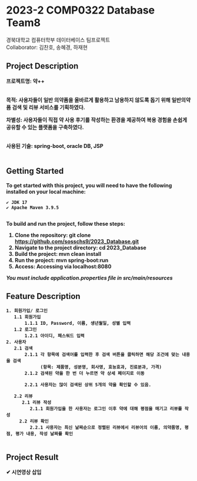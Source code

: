 # 2023-2 COMP0322 Database Team8
경북대학교 컴퓨터학부 데이터베이스 팀프로젝트 </br>
Collaborator: 김찬호, 송혜경, 하재현

## Project Description
<!--✔ 프로젝트명--!>
<b>프로젝트명: 약++</b></br></br>

<!--✔ 어떤 프로젝트인지 소개 -->
<b>목적: 사용자들이 일반 의약품을 올바르게 활용하고 남용하지 않도록 돕기 위해 일반의약품 검색 및 리뷰 서비스를 기획하였다.</b></br>

<b>차별성: 사용자들이 직접 약 사용 후기를 작성하는 환경을 제공하여 복용 경험을 손쉽게 공유할 수 있는 플랫폼을 구축하였다.</br></br>

<b>사용된 기술: spring-boot, oracle DB, JSP</br></br>
## Getting Started
To get started with this project, you will need to have the following installed on your local machine:
```
✔ JDK 17
✔ Apache Maven 3.9.5
 
```
To build and run the project, follow these steps:
1. Clone the repository: git clone https://github.com/sosschs9/2023_Database.git
2. Navigate to the project directory: cd 2023_Database
3. Build the project: mvn clean install
4. Run the project: mvn spring-boot:run
5. Access: Accessing via localhost:8080
   
***You must include application.properties file in src/main/resources***

## Feature Description
```
1. 회원가입/ 로그인
   1.1 회원가입
       1.1.1 ID, Password, 이름, 생년월일, 성별 입력
   1.2 로그인
       1.2.1 아이디, 패스워드 입력
2. 사용자
   2.1 검색
       2.1.1 각 항목에 검색어를 입력한 후 검색 버튼을 클릭하면 해당 조건에 맞는 내용을 검색
             (항목: 제품명, 성분명, 회사명, 효능효과, 진료분과, 가격)
       2.1.2 검색된 약을 한 번 더 누르면 약 상세 페이지로 이동

       2.2.1 사용자는 많이 검색된 상위 5개의 약을 확인할 수 있음.

   2.2 리뷰
      2.1 리뷰 작성
         2.1.1 회원가입을 한 사용자는 로그인 이후 약에 대해 평점을 매기고 리뷰를 작성
     2.2 리뷰 확인
         2.2.1 사용자는 최신 날짜순으로 정렬된 리뷰에서 리뷰어의 이름, 의약품명, 평점, 평가 내용, 작성 날짜를 확인
   
```

## Project Result
✔ 시연영상 삽입
